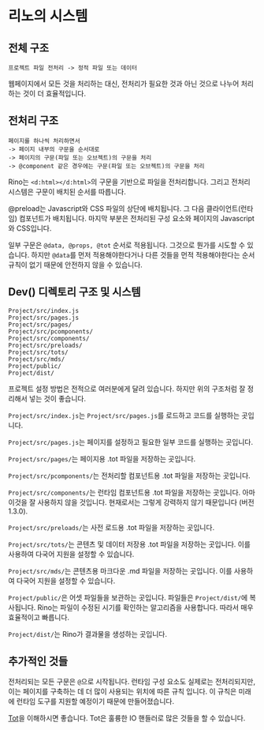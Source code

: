 # 리노의 시스템

## 전체 구조

```
프로젝트 파일 전처리 -> 정적 파일 또는 데이터
```

웹페이지에서 모든 것을 처리하는 대신, 전처리가 필요한 것과 아닌 것으로 나누어 처리하는 것이 더 효율적입니다.

## 전처리 구조

```
페이지를 하나씩 처리하면서
-> 페이지 내부의 구문을 순서대로
-> 페이지의 구문(파일 또는 오브젝트)의 구문을 처리
-> @component 같은 경우에는 구문(파일 또는 오브젝트)의 구문을 처리
```

Rino는 `<d:html></d:html>`의 구문을 기반으로 파일을 전처리합니다. 그리고 전처리 시스템은 구문이 배치된 순서를 따릅니다.

@preload는 Javascript와 CSS 파일의 상단에 배치됩니다. 그 다음 클라이언트(런타임) 컴포넌트가 배치됩니다. 마지막 부분은 전처리된 구성 요소와 페이지의 Javascript와 CSS입니다.

일부 구문은 `@data, @props, @tot` 순서로 적용됩니다. 그것으로 뭔가를 시도할 수 있습니다. 하지만 `@data`를 먼저 적용해야한다거나 다른 것들을 먼적 적용해야한다는 순서 규칙이 없기 때문에 안전하지 않을 수 있습니다.

## Dev() 디렉토리 구조 및 시스템

```
Project/src/index.js
Project/src/pages.js
Project/src/pages/
Project/src/pcomponents/
Project/src/components/
Project/src/preloads/
Project/src/tots/
Project/src/mds/
Project/public/
Project/dist/
```

프로젝트 설정 방법은 전적으로 여러분에게 달려 있습니다. 하지만 위의 구조처럼 잘 정리해서 넣는 것이 좋습니다.

`Project/src/index.js`는 `Project/src/pages.js`를 로드하고 코드를 실행하는 곳입니다.

`Project/src/pages.js`는 페이지를 설정하고 필요한 일부 코드를 실행하는 곳입니다.

`Project/src/pages/`는 페이지용 .tot 파일을 저장하는 곳입니다.

`Project/src/pcomponents/`는 전처리할 컴포넌트용 .tot 파일을 저장하는 곳입니다.

`Project/src/components/`는 런타임 컴포넌트용 .tot 파일을 저장하는 곳입니다. 아마 이것을 잘 사용하지 않을 것입니다. 현재로서는 그렇게 강력하지 않기 때문입니다 (버전 1.3.0).

`Project/src/preloads/`는 사전 로드용 .tot 파일을 저장하는 곳입니다.

`Project/src/tots/`는 콘텐츠 및 데이터 저장용 .tot 파일을 저장하는 곳입니다. 이를 사용하여 다국어 지원을 설정할 수 있습니다.

`Project/src/mds/`는 콘텐츠용 마크다운 .md 파일을 저장하는 곳입니다. 이를 사용하여 다국어 지원을 설정할 수 있습니다.

`Project/public/`은 어셋 파일들을 보관하는 곳입니다. 파일들은 `Project/dist/`에 복사됩니다. Rino는 파일이 수정된 시기를 확인하는 알고리즘을 사용합니다. 따라서 매우 효율적이고 빠릅니다.

`Project/dist/`는 Rino가 결과물을 생성하는 곳입니다.

## 추가적인 것들

전처리되는 모든 구문은 `@`으로 시작됩니다. 런타임 구성 요소도 실제로는 전처리되지만, 이는 페이지를 구축하는 데 더 많이 사용되는 위치에 따른 규칙 입니다. 이 규칙은 미래에 런타임 도구를 지원할 예정이기 때문에 만들어졌습니다.

[Tot](https://github.com/opdev1004/totjs)을 이해하시면 좋습니다. Tot은 훌륭한 IO 핸들러로 많은 것들을 할 수 있습니다.
